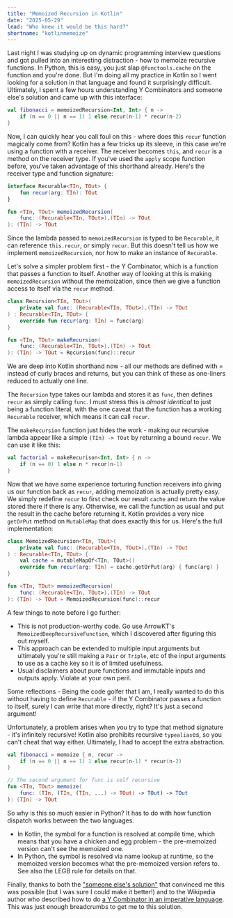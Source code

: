 ```yaml
---
title: "Memoized Recursion in Kotlin"
date: "2025-05-29"
lead: "Who knew it would be this hard?"
shortname: "kotlinmemoize"
---
```


Last night I was studying up on dynamic programming interview questions and got pulled into an interesting distraction - how to memoize recursive functions. In Python, this is easy, you just slap `@functools.cache` on the function and you're done. But I'm doing all my practice in Kotlin so I went looking for a solution in that language and found it surprisingly difficult. Ultimately, I spent a few hours understanding Y Combinators and someone else's solution and came up with this interface:

```kotlin
val fibonacci = memoizedRecursion<Int, Int> { n ->
	if (n == 0 || n == 1) 1 else recur(n-1) * recur(n-2)
}
```

Now, I can quickly hear you call foul on this - where does this `recur` function magically come from? Kotlin has a few tricks up its sleeve, in this case we're using a function with a receiver. The receiver becomes `this`, and `recur` is a method on the receiver type. If you've used the `apply` scope function before, you've taken advantage of this shorthand already. Here's the receiver type and function signature:

```kotlin
interface Recurable<TIn, TOut> {
	fun recur(arg: TIn): TOut
}

fun <TIn, TOut> memoizedRecursion(
	func: (Recurable<TIn, TOut>).(TIn) -> TOut
): (TIn) -> TOut
```

Since the lambda passed to `memoizedRecursion` is typed to be `Recurable`, it can reference `this.recur`, or simply `recur`. But this doesn't tell us how we implement `memoizedRecursion`, nor how to make an instance of `Recurable`.

Let's solve a simpler problem first - the Y Combinator, which is a function that passes a function to itself. Another way of looking at this is making `memoizedRecursion` without the memoization, since then we give a function access to itself via the `recur` method.

```kotlin
class Recursion<TIn, TOut>(
	private val func: (Recurable<TIn, TOut>).(TIn) -> TOut
) : Recurable<TIn, TOut> {
	override fun recur(arg: TIn) = func(arg)
}

fun <TIn, TOut> makeRecursion(
	func: (Recurable<TIn, TOut>).(TIn) -> TOut
): (TIn) -> TOut = Recursion(func)::recur
```

We are deep into Kotlin shorthand now - all our methods are defined with = instead of curly braces and returns, but you can think of these as one-liners reduced to actually one line.

The `Recursion` type takes our lambda and stores it as `func`, then defines `recur` as simply calling `func`. I must stress this is _almost identical_ to just being a function literal, with the one caveat that the function has a working `Recurable` receiver, which means it can call `recur`.

The `makeRecursion` function just hides the work - making our recursive lambda appear like a simple `(TIn) -> TOut` by returning a bound `recur`. We can use it like this:

```kotlin
val factorial = makeRecurison<Int, Int> { n ->
	if (n == 0) 1 else n * recur(n-1)
}
```

Now that we have some experience torturing function receivers into giving us our function back as `recur`, adding memoization is actually pretty easy. We simply redefine `recur` to first check our result `cache` and return the value stored there if there is any. Otherwise, we call the function as usual and put the result in the cache before returning it. Kotlin provides a very nice `getOrPut` method on `MutableMap` that does exactly this for us. Here's the full implementation:

```kotlin
class MemoizedRecursion<TIn, TOut>(
    private val func: (Recurable<TIn, TOut>).(TIn) -> TOut
) : Recurable<TIn, TOut> {
    val cache = mutableMapOf<TIn, TOut>()
    override fun recur(arg: TIn) = cache.getOrPut(arg) { func(arg) }
}

fun <TIn, TOut> memoizedRecursion(
    func: (Recurable<TIn, TOut>).(TIn) -> TOut
): (TIn) -> TOut = MemoizedRecursion(func)::recur
```

A few things to note before I go further:

- This is not production-worthy code. Go use ArrowKT's `MemoizedDeepRecursiveFunction`, which I discovered after figuring this out myself.
- This approach can be extended to multiple input arguments but ultimately you're still making a `Pair` or `Triple`, etc of the input arguments to use as a cache key so it is of limited usefulness.
- Usual disclaimers about pure functions and immutable inputs and outputs apply. Violate at your own peril.

Some reflections - Being the code golfer that I am, I really wanted to do this without having to define `Recurable` - if the Y Combinator passes a function to itself, surely I can write that more directly, right? It's just a second argument!

Unfortunately, a problem arises when you try to type that method signature - it's infinitely recursive! Kotlin also prohibits recursive `typealias`es, so you can't cheat that way either. Ultimately, I had to accept the extra abstraction.

```kotlin
val fibonacci = memoize { n, recur ->
	if (n == 0 || n == 1) 1 else recur(n-1) * recur(n-2)
}

// The second argument for func is self recursive
fun <TIn, TOut> memoize(
	func: (TIn, (TIn, (TIn, ...) -> TOut) -> TOut) -> TOut
): (TIn) -> TOut
```

So why is this so much easier in Python? It has to do with how function dispatch works between the two languages.

- In Kotlin, the symbol for a function is resolved at compile time, which means that you have a chicken and egg problem - the pre-memoized version can't see the memoized one.
- In Python, the symbol is resolved via name lookup at runtime, so the memoized version becomes what the pre-memoized version refers to. See also the LEGB rule for details on that.

Finally, thanks to both the ["someone else's solution"](https://iliyangermanov.medium.com/kotlin-function-memoization-for-practioners-c1950b7881f0) that convinced me this was possible (but I was sure I could make it better!) and to the Wikipedia author who described how to do [a Y Combinator in an imperative language](https://en.wikipedia.org/wiki/Fixed-point_combinator#Imperative_language_implementation). This was just enough breadcrumbs to get me to this solution.
